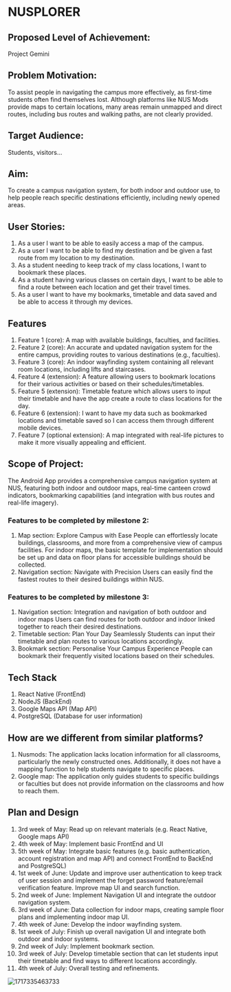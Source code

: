 # NUSPLORER
## Proposed Level of Achievement:
Project Gemini
## Problem Motivation:
To assist people in navigating the campus more effectively, as first-time students often find themselves lost. Although platforms like NUS Mods provide maps to certain locations, many areas remain unmapped and direct routes, including bus routes and walking paths, are not clearly provided.
## Target Audience:
Students, visitors…
## Aim:
To create a campus navigation system, for both indoor and outdoor use, to help people reach specific destinations efficiently, including newly opened areas.
## User Stories:
1. As a user I want to be able to easily access a map of the campus.
2. As a user I want to be able to find my destination and be given a fast route from my location to my destination.
3. As a student needing to keep track of my class locations, I want to bookmark these places.
4. As a student having various classes on certain days, I want to be able to find a route between each location and get their travel times.
5. As a user I want to have my bookmarks, timetable and data saved and be able to access it through my devices.
## Features
1. Feature 1 (core): A map with available buildings, faculties, and facilities.
2. Feature 2 (core): An accurate and updated navigation system for the entire campus, providing routes to various destinations (e.g., faculties).
3. Feature 3 (core): An indoor wayfinding system containing all relevant room locations, including lifts and staircases.
4. Feature 4 (extension): A feature allowing users to bookmark locations for their various activities or based on their schedules/timetables.
5. Feature 5 (extension): Timetable feature which allows users to input their timetable and have the app create a route to class locations for the day.
6. Feature 6 (extension): I want to have my data such as bookmarked locations and timetable saved so I can access them through different mobile devices.
7. Feature 7 (optional extension): A map integrated with real-life pictures to make it more visually appealing and efficient. 
## Scope of Project:
The Android App provides a comprehensive campus navigation system at NUS, featuring both indoor and outdoor maps, real-time canteen crowd indicators, bookmarking capabilities (and integration with bus routes and real-life imagery).
### Features to be completed by milestone 2:
1. Map section: Explore Campus with Ease
People can effortlessly locate buildings, classrooms, and more from a comprehensive view of campus facilities.
For indoor maps, the basic template for implementation should be set up and data on floor plans for accessible buildings should be collected.
2. Navigation section: Navigate with Precision
Users can easily find the fastest routes to their desired buildings within NUS.
### Features to be completed by milestone 3: 
1.  Navigation section: Integration and navigation of both outdoor and indoor maps
Users can find routes for both outdoor and indoor linked together to reach their desired destinations.
2. Timetable section: Plan Your Day Seamlessly
Students can input their timetable and plan routes to various locations accordingly.
3. Bookmark section: Personalise Your Campus Experience
People can bookmark their frequently visited locations based on their schedules.
## Tech Stack
1. React Native (FrontEnd)
2. NodeJS (BackEnd)
3. Google Maps API (Map API)
4. PostgreSQL (Database for user information)
## How are we different from similar platforms?
1. Nusmods: The application lacks location information for all classrooms, particularly the newly constructed ones. Additionally, it does not have a mapping function to help students navigate to specific places.
2. Google map: The application only guides students to specific buildings or faculties but does not provide information on the classrooms and how to reach them.
## Plan and Design
1) 3rd week of May: Read up on relevant materials (e.g. React Native, Google maps API)
2) 4th week of May: Implement basic FrontEnd and UI
3) 5th week of May: Integrate basic features (e.g. basic authentication, account registration and map API) and connect FrontEnd to BackEnd and PostgreSQL)
4) 1st week of June: Update and improve user authentication to keep track of user session and implement the forget password feature/email verification feature. Improve map UI and search function.
5) 2nd week of June: Implement Navigation UI and integrate the outdoor navigation system. 
6) 3rd week of June: Data collection for indoor maps, creating sample floor plans and implementing indoor map UI.
7) 4th week of June: Develop the indoor wayfinding system.
8) 1st week of July: Finish up overall navigation UI and integrate both outdoor and indoor systems.
9) 2nd week of July: Implement bookmark section.
10) 3rd week of July: Develop timetable section that can let students input their timetable and find ways to different locations accordingly.
11) 4th week of July: Overall testing and refinements.

![1717335463733](https://github.com/awdse22/NUSPLORER/assets/169813987/94d77f85-1f7c-4087-8d4f-470529c89bbe)
